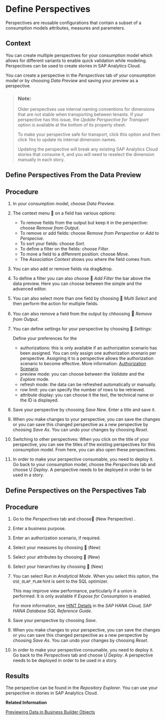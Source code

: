 <!-- loioce26fd3da31b414f9482292d3969340a -->

<link rel="stylesheet" type="text/css" href="../css/sap-icons.css"/>

# Define Perspectives

Perspectives are reusable configurations that contain a subset of a consumption models attributes, measures and parameters.



## Context

You can create multiple perspectives for your consumption model which allows for different variants to enable quick validation while modeling. Perspectives can be used to create stories in SAP Analytics Cloud.

You can create a perspective in the *Perspectives* tab of your consumption model or by choosing *Data Preview* and saving your preview as a perspective.

> ### Note:  
> Older perspectives use internal naming conventions for dimensions that are not stable when transporting between tenants. If your perspective has this issue, the *Update Perspective for Transport* option is available at the bottom of its property sheet.
> 
> To make your perspective safe for transport, click this option and then click *Yes* to update its internal dimension names.
> 
> Updating the perspective will break any existing SAP Analytics Cloud stories that consume it, and you will need to reselect the dimension manually in each story.

<a name="task_w4m_nfy_qpb"/>

<!-- task\_w4m\_nfy\_qpb -->

## Define Perspectives From the Data Preview



<a name="task_w4m_nfy_qpb__steps_y4m_nfy_qpb"/>

## Procedure

1.  In your consumption model, choose *Data Preview*.

2.  The context menu <span class="FPA-icons-V3"></span> on a field has various options:

    -   To remove fields from the output but keep it in the perspective: choose *Remove from Output*.
    -   To remove or add fields: choose *Remove from Perspective* or *Add to Perspecive.* 
    -   To sort your fields: choose *Sort*.
    -   To define a filter on the fields: choose *Filter*.
    -   To move a field to a diffenrent position: choose *Move*.
    -   The *Association Context* shows you where the field comes from.

3.  You can also add or remove fields via drag&drop.

4.  To define a filter you can also choose <span class="FPA-icons-V3"></span> *Add Filter* the bar above the data preview. Here you can choose between the simple and the advanced editor.

5.  You can also select more than one field by choosing <span class="FPA-icons-V3"></span> *Multi Select* and then perform the action for multiple fields.

6.  You can also remove a field from the output by chhoosing <span style="font-size:16px;"><span class="FPA-icons-V3"></span></span> *Remove from Output*.

7.  You can define settings for your perspective by choosing <span class="FPA-icons-V3"></span> *Settings*:

    Define your preferences for the

    -   authorizations: this is only available if an authorization scenario has been assigned. You can only assign one authorization scenario per perspective. Assigning it to a perspective allows the authorization scenario to become effective. More information: [Authorization Scenario](authorization-scenario-46d8c42.md)
    -   preview mode: you can choose between the *Validate* and the *Explore* mode.
    -   refresh mode: the data can be refreshed automatically or manually.
    -   row limit: you can specify the number of rows to be retrieved.
    -   attribute display: you can choose it the text, the technical name or the ID is displayed.

8.  Save your perspective by choosing *Save New*. Enter a title and save it.

9.  When you make changes to your perspective, you can save the changes or you can save this changed perspective as a new perspective by choosing *Save As*. You can undo your changes by choosing *Reset*.

10. Switching to other perspectives: When you click on the title of your perspective, you can see the titles of the existing perspectives for this consumption model. From here, you can also open these perspectives.

11. In order to make your perspective consumable, you need to deploy it. Go back to your consumption model, choose the *Perspectives* tab and choose <span class="SAP-icons-V5"></span> *Deploy*. A perspective needs to be deployed in order to be used in a story.


<a name="task_ftv_vfy_qpb"/>

<!-- task\_ftv\_vfy\_qpb -->

## Define Perspectives on the Perspectives Tab



<a name="task_ftv_vfy_qpb__steps_gtv_vfy_qpb"/>

## Procedure

1.  Go to the *Perspectives* tab and choose<span class="FPA-icons-V3"></span> \(New Perspective\) .

2.  Enter a business purpose.

3.  Enter an authorization scenario, if required.

4.  Select your measures by choosing <span class="FPA-icons-V3"></span> \(New\)

5.  Select your attributes by choosing <span class="FPA-icons-V3"></span> \(New\)

6.  Select your hierarchies by choosing <span class="FPA-icons-V3"></span> \(New\)

7.  You can select *Run in Analytical Mode*. When you select this option, the `USE_OLAP_PLAN` hint is sent to the SQL optimizer.

    This may improve view performance, particularly if a union is performed. It is only available if *Expose for Consumption* is enabled.

    For more information, see [HINT Details](https://help.sap.com/viewer/c1d3f60099654ecfb3fe36ac93c121bb/latest/en-US/4ba9edce1f2347a0b9fcda99879c17a1.html) in the *SAP HANA Cloud, SAP HANA Database SQL Reference Guide*.

8.  Save your perspective by choosing *Save*.

9.  When you make changes to your perspective, you can save the changes or you can save this changed perspective as a new perspective by choosing *Save As*. You can undo your changes by choosing *Reset*.

10. In order to make your perspective consumable, you need to deploy it. Go back to the *Perspectives* tab and choose <span class="SAP-icons-V5"></span> *Deploy*. A perspective needs to be deployed in order to be used in a story.




<a name="task_ftv_vfy_qpb__result_bpm_nfy_qpb"/>

## Results

The perspective can be found in the *Repository Explorer*. You can use your perspective in stories in SAP Analytics Cloud.

**Related Information**  


[Previewing Data in Business Builder Objects](previewing-data-in-business-builder-objects-3c58d6e.md "You can check the data in your models in the data preview.")

